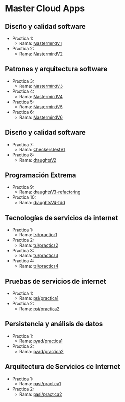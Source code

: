 # Master Cloud Apps

## Diseño y calidad software

 * Practica 1:
    - Rama: [MastermindV1](https://github.com/franco87/mca/tree/mastermindV1)
 * Practica 2:
    - Rama: [MastermindV2](https://github.com/franco87/mca/tree/mastermindV2)

## Patrones y arquitectura software

 * Practica 3:
    - Rama: [MastermindV3](https://github.com/franco87/mca/tree/mastermindV3)
 * Practica 4:
    - Rama: [MastermindV4](https://github.com/franco87/mca/tree/mastermindV4)
 * Practica 5:
    - Rama: [MastermindV5](https://github.com/franco87/mca/tree/mastermindV5)
 * Practica 6:
    - Rama: [MastermindV6](https://github.com/franco87/mca/tree/mastermindV6)

## Diseño y calidad software

 * Practica 7:
    - Rama: [CheckersTestV1](https://github.com/franco87/mca/tree/checkersTestsV1)
 * Practica 8:
    - Rama: [draughtsV2](https://github.com/franco87/mca/tree/draughtsV2)

## Programación Extrema

 * Practica 9:
    - Rama: [draughtsV3-refactoring](https://github.com/franco87/mca/tree/draughtsV3-refactoring)
 * Practica 10:
    - Rama: [draughtsV4-tdd](https://github.com/franco87/mca/tree/draughtsV4-tdd)

## Tecnologías de servicios de internet

 * Practica 1:
    - Rama: [tsi/practica1](https://github.com/franco87/mca/tree/tsi/practica1)
 * Practica 2:
    - Rama: [tsi/practica2](https://github.com/franco87/mca/tree/tsi/practica2)
 * Practica 3:
    - Rama: [tsi/practica3](https://github.com/franco87/mca/tree/tsi/practica3)
 * Practica 4:
    - Rama: [tsi/practica4](https://github.com/franco87/mca/tree/tsi/practica4)

## Pruebas de servicios de internet

 * Practica 1:
    - Rama: [psi/practica1](https://github.com/franco87/mca/tree/psi/practica1)
 * Practica 2:
    - Rama: [psi/practica2](https://github.com/franco87/mca/tree/psi/practica2)
    
## Persistencia y análisis de datos

 * Practica 1:
    - Rama: [pyad/practica1](https://github.com/franco87/mca/tree/pyad/practica1)
 * Practica 2:
    - Rama: [pyad/practica2](https://github.com/franco87/mca/tree/pyad/practica2)
    
## Arquitectura de Servicios de Internet

 * Practica 1:
    - Rama: [pasi/practica1](https://github.com/franco87/mca/tree/pasi/practica1)
 * Practica 2:
    - Rama: [pasi/practica2](https://github.com/franco87/mca/tree/pasi/practica2)